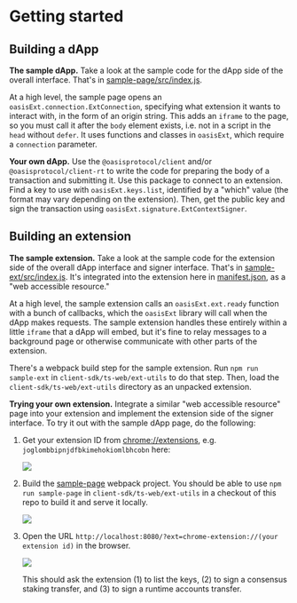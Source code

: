 # Getting started

## Building a dApp

**The sample dApp.**
Take a look at the sample code for the dApp side of the overall interface.
That's in [sample-page/src/index.js](../sample-page/src/index.js).

At a high level, the sample page opens an `oasisExt.connection.ExtConnection`,
specifying what extension it wants to interact with, in the form of an origin
string.
This adds an `iframe` to the page, so you must call it after the `body`
element exists, i.e. not in a script in the `head` without `defer`.
It uses functions and classes in `oasisExt`, which require a `connection`
parameter.

**Your own dApp.**
Use the `@oasisprotocol/client` and/or `@oasisprotocol/client-rt` to write
the code for preparing the body of a transaction and submitting it.
Use this package to connect to an extension.
Find a key to use with `oasisExt.keys.list`, identified by a "which" value
(the format may vary depending on the extension).
Then, get the public key and sign the transaction using
`oasisExt.signature.ExtContextSigner`.

## Building an extension

**The sample extension.**
Take a look at the sample code for the extension side of the overall dApp
interface and signer interface.
That's in [sample-ext/src/index.js](../sample-ext/src/index.js).
It's integrated into the extension here in
[manifest.json](../sample-ext/manifest.json#L8), as a "web accessible
resource."

At a high level, the sample extension calls an `oasisExt.ext.ready` function
with a bunch of
callbacks, which the `oasisExt` library will call when the dApp makes
requests.
The sample extension handles these entirely within a little `iframe` that a
dApp will embed, but it's fine to relay messages to a background page or
otherwise communicate with other parts of the extension.

There's a webpack build step for the sample extension.
Run `npm run sample-ext` in `client-sdk/ts-web/ext-utils` to do that step.
Then, load the `client-sdk/ts-web/ext-utils` directory as an unpacked
extension.

**Trying your own extension.**
Integrate a similar "web accessible resource" page into your extension and
implement the extension side of the signer interface.
To try it out with the sample dApp page, do the following:

1. Get your extension ID from [chrome://extensions](chrome://extensions), e.g.
   `joglombbipnjdfbkimehokiomlbhcobn` here:

   ![](sample-ext-id.png)

2. Build the [sample-page](../sample-page) webpack project.
   You should be able to use `npm run sample-page` in
   `client-sdk/ts-web/ext-utils` in a checkout of this repo to build it and
   serve it locally.

   ![](sample-page-webpack.png)

3. Open the URL
   `http://localhost:8080/?ext=chrome-extension://(your extension id)` in the
   browser.

   ![](sample-page-open.png)

   This should ask the extension (1) to list the keys, (2) to sign a consensus
   staking transfer, and (3) to sign a runtime accounts transfer.
